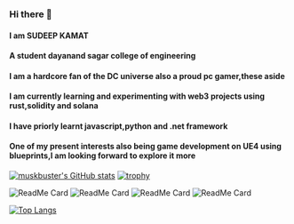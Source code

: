 ### Hi there 👋
#### I am SUDEEP KAMAT
#### A student dayanand sagar college of engineering
#### I am a hardcore fan of the DC universe also a proud pc gamer,these aside
#### I am currently learning and experimenting with web3 projects using rust,solidity and solana 
#### I have priorly learnt javascript,python and .net framework 
#### One of my present interests also being game development on UE4 using blueprints,I am looking forward to explore it more

[![muskbuster's GitHub stats](https://github-readme-stats.vercel.app/api?username=muskbuster&count_private=true&show_icons=true&hide_title=true&include_all_commits=true&theme=shades-of-purple)](https://github.com/anuraghazra/github-readme-stats)
[![trophy](https://github-profile-trophy.vercel.app/?username=muskbuster&theme=onedark)](https://github.com/ryo-ma/github-profile-trophy)



![ReadMe Card](https://github-readme-stats.vercel.app/api/pin/?username=muskbuster&repo=solidity-waveportal&theme=shades-of-purple )
![ReadMe Card](https://github-readme-stats.vercel.app/api/pin/?username=muskbuster&repo=NFT-minter&theme=shades-of-purple )
![ReadMe Card](https://github-readme-stats.vercel.app/api/pin/?username=muskbuster&repo=solidity-nft-game&theme=shades-of-purple )
![ReadMe Card](https://github-readme-stats.vercel.app/api/pin/?username=muskbuster&repo=verilog-beginner&theme=shades-of-purple )

[![Top Langs](https://github-readme-stats.vercel.app/api/top-langs/?username=muskbuster&layout=compact)](https://github.com/anuraghazra/github-readme-stats)
